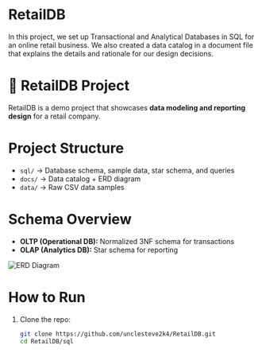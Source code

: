 # RetailDB
In this project, we set up Transactional and Analytical Databases in SQL for an online retail business. We also created a data catalog in a document file that explains the details and rationale for our design decisions.

# 🛒 RetailDB Project

RetailDB is a demo project that showcases **data modeling and reporting design** for a retail company.

# Project Structure
- `sql/` → Database schema, sample data, star schema, and queries
- `docs/` → Data catalog + ERD diagram
- `data/` → Raw CSV data samples


# Schema Overview
- **OLTP (Operational DB):** Normalized 3NF schema for transactions
- **OLAP (Analytics DB):** Star schema for reporting

![ERD Diagram](docs/ERD.png)

# How to Run
1. Clone the repo:
   ```bash
   git clone https://github.com/unclesteve2k4/RetailDB.git
   cd RetailDB/sql
